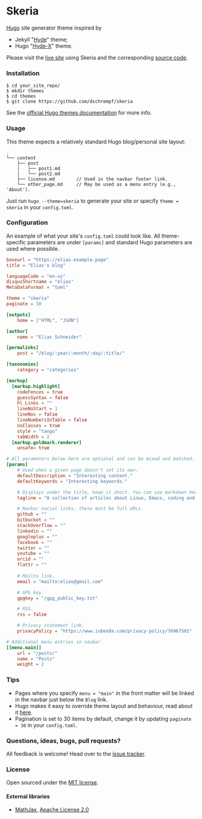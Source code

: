 Skeria
======

[Hugo](http://gohugo.io) site generator theme inspired by

- Jekyll "[Hyde](https://github.com/poole/hyde)" theme;
- Hugo "[Hyde-X](https://guthub.com/zyro/hyde-x)" theme.

Please visit the [live site](https://dschrempf.github.io/) using Skeria and the
corresponding [source code](https://github.com/dschrempf/blog).

### Installation

```
$ cd your_site_repo/
$ mkdir themes
$ cd themes
$ git clone https://github.com/dschrempf/skeria
```

See the [official Hugo themes documentation](http://gohugo.io/themes/installing)
for more info.

### Usage

This theme expects a relatively standard Hugo blog/personal site layout:
```
.
└── content
    ├── post
    |   ├── post1.md
    |   └── post2.md
    ├── license.md        // Used in the navbar footer link.
    └── other_page.md     // May be used as a menu entry (e.g., 'About').
```

Just run `hugo --theme=skeria` to generate your site or specify `theme = skeria`
in your `config.toml`.

### Configuration

An example of what your site's `config.toml` could look like. All theme-specific
parameters are under `[params]` and standard Hugo parameters are used where
possible.

```toml
baseurl = "https://elias.example.page"
title = "Elias's blog"

languageCode = "en-us"
disqusShortname = "elias"
MetaDataFormat = "toml"

theme = "skeria"
paginate = 30

[outputs]
    home = ["HTML", "JSON"]

[author]
    name = "Elias Schneider"

[permalinks]
    post = "/blog/:year/:month/:day/:title/"

[taxonomies]
    category = "categories"

[markup]
  [markup.highlight]
    codeFences = true
    guessSyntax = false
    hl_Lines = ""
    lineNoStart = 1
    lineNos = false
    lineNumbersInTable = false
    noClasses = true
    style = "tango"
    tabWidth = 2
  [markup.goldmark.renderer]
    unsafe= true

# All parameters below here are optional and can be mixed and matched.
[params]
    # Used when a given page doesn't set its own.
    defaultDescription = "Interesting content."
    defaultKeywords = "Interesting keywords."

    # Displays under the title, keep it short. You can use markdown here.
    tagline = "A collection of articles about Linux, Emacs, coding and music."

    # Navbar social links, these must be full URLs.
    github = ""
    bitbucket = ""
    stackOverflow = ""
    linkedin = ""
    googleplus = ""
    facebook = ""
    twitter = ""
    youtube = ""
    orcid = ""
    flattr = ""
    
    # Mailto link.
    email = "mailto:elias@gmail.com"

    # GPG key.
    gpgkey = "/gpg_public_key.txt"

    # RSS.
    rss = false

    # Privacy statement link.
    privacyPolicy = "https://www.iubenda.com/privacy-policy/76967501"

# Additional menu entries in navbar.
[[menu.main]]
    url = "/posts/"
    name = "Posts"
    weight = 2

```

### Tips

* Pages where you specify `menu = "main"` in the front matter will be linked in
  the navbar just below the `Blog` link.
* Hugo makes it easy to override theme layout and behaviour, read about it
  [here](http://gohugo.io/themes/customizing).
* Pagination is set to 30 items by default, change it by updating `paginate =
  30` in your `config.toml`.

### Questions, ideas, bugs, pull requests?

All feedback is welcome! Head over to the [issue tracker](https://github.com/dschrempf/skeria/issues).

### License

Open sourced under the [MIT license](LICENSE).

#### External libraries

- [MathJax](https://github.com/mathjax/MathJax), [Apache License 2.0](LICENSE-MathJax)

